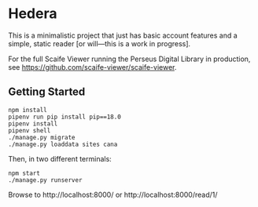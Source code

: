 # Hedera

This is a minimalistic project that just has basic account features and a simple, static reader [or will—this is a work in progress].

For the full Scaife Viewer running the Perseus Digital Library in production, see <https://github.com/scaife-viewer/scaife-viewer>.

## Getting Started

```
npm install
pipenv run pip install pip==18.0
pipenv install
pipenv shell
./manage.py migrate
./manage.py loaddata sites cana
```

Then, in two different terminals:

```
npm start
./manage.py runserver
```

Browse to http://localhost:8000/ or http://localhost:8000/read/1/
